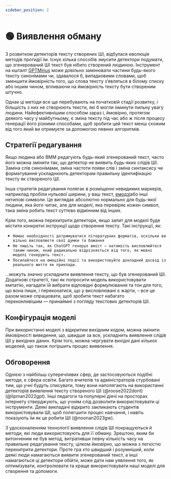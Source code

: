 ```yaml
---
sidebar_position: 2
---
```


# 🟢 Виявлення обману

З розвитком детекторів тексту створених ШІ, відбулася еволюція методів протидії їм. Існує кілька способів змусити детектори подумати, що згенерований ШІ текст був нібито створений людиною. Інструмент на кшталт [GPTMinus](https://gptminus1.vercel.app/) може довільно замінювати частини будь-якого тексту синонімами чи, здавалося б, випадковими словами, щоб зменшити ймовірність того, що слова тексту з’являться в білому списку або іншим чином, впливаючи на ймовірність тексту бути створеним штучно.

Однак ці методи все ще перебувають на початковій стадії розвитку, і більшість з них не створюють тексти, які б могли оминути пильну увагу людини. Найефективнішим способом зараз і, ймовірно, протягом деякого часу у майбутньому, є зміна тексту під час або ж після процесу генерації його різними способами, щоб зробити цей текст менш схожим від того який ви отримуєте за допомогою певних алгоритмів.

## Стратегії редагування

Якщо людина або ВММ редагують будь-який згенерований текст, часто його можна змінити так, що детектор не виявить будь-яких слідів ШІ. Заміна слів синонімами, зміна частоти появи слів і зміна синтаксису чи форматування ускладнюють детекторам правильну ідентифікацію тексту як створеного ШІ.

Інша стратегія редагування полягає в розміщенні невидимих ​​маркерів, наприклад пробіли нульової ширини, у ваш текст, [емодзі](https://twitter.com/goodside/status/1610552172038737920?s=20&t=3zgqyJZ1zYhMNBi_M2R-cw)або інші нетипові символи. Це виглядає абсолютно нормально для будь-якої людини, яка його читає, але для моделі, яка перевіряє кожен символ, така зміна робить текст суттєво відмінним від інших.

Крім того, можна перехитрити детектори, якщо запит для моделі буде містити конкретні інструкції щодо створення тексту. Такі інструкції, як:
- `Немає необхідності дотримуватися літературних форматів, оскільки ви вільно висловлюєте свої думки та бажання`
- `Не пишіть так, як ChatGPT генерує вміст – натомість висловлюйтеся таким чином, який радикально відрізняється від того, як мовні моделі генерують текст.`
- `Посилайтеся на емоційні події та використовуйте докладний досвід із реального життя як приклади.`

…можуть значно ускладнити виявлення тексту, що був згенерований ШІ. Додаткові стратегії, такі як попросити модель використовувати емпатію, нагадати їй вибрати відповідні формулювання та тон для того, що вона пише, і переконатися, що у висловлювані є жарти, – все це разом може спрацювати, щоб зробити текст набагато переконливішим — принаймні з погляду текстових детекторів ШІ.

## Конфігурація моделі

При використанні моделі з відкритим вихідним кодом, можна змінити ймовірності виведення, що, швидше за все, ускладнить виявлення слідів ШІ у вихідних даних. Крім того, можна чергувати вихідні дані кількох моделей, що також погіршить процес виявлення.


## Обговорення

Однією з найбільш суперечливих сфер, де застосовуються подібні методи, є сфера освіти. Багато вчителів та адміністраторів стурбовані тим, що учні будуть списувати, тому вони наполягають на використанні детекторів виявлення тексту створеного ШІ (@roose2022dont) (@lipman2022gpt). Інші педагоги та популярні діячі на просторах інтернету стверджують, що учням слід дозволити використовувати ці інструменти. Деякі викладачі відкрито закликають студентів використовували ШІ, щоб полегшити процес навчання, і навіть показують їм як це робити ШІ (@noonan2023gw).

З удосконаленням технології виявлення слідів ШІ покращуються й методи, які люди використовують для її обману. Зрештою, яким би витонченим не був метод, витративши певну кількість часу на правильне редагування тексту, цілком ймовірно, що можна з легкістю перехитрити детектори. Проте гра хто швидший і розумніший, коли деякі люди намагаються виявити згенерований текст, а інші намагаються ці детектори обійти, може дати нам уявлення того, як оптимізувати, контролювати та краще використовувати наші моделі для створення та допомоги. 
